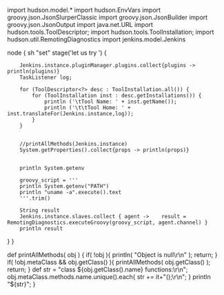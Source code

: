import hudson.model.*
import hudson.EnvVars
import groovy.json.JsonSlurperClassic
import groovy.json.JsonBuilder
import groovy.json.JsonOutput
import java.net.URL
import hudson.tools.ToolDescriptor;
import hudson.tools.ToolInstallation;
import hudson.util.RemotingDiagnostics
import jenkins.model.Jenkins

node {
  sh "set"
  stage('let us try ') {
        
        Jenkins.instance.pluginManager.plugins.collect{plugins -> println(plugins)}
        TaskListener log;
        
        for (ToolDescriptor<?> desc : ToolInstallation.all()) {
        	for (ToolInstallation inst : desc.getInstallations()) {
        		println ('\tTool Name: ' + inst.getName());
                println ('\t\tTool Home: ' + inst.translateFor(Jenkins.instance,log));
            }  
        }  
        
        
        //printAllMethods(Jenkins.instance)
        System.getProperties().collect{props -> println(props)}
        
        
        println System.getenv
        
        groovy_script = '''
        println System.getenv("PATH")
        println "uname -a".execute().text
        '''.trim()
         
        String result
        Jenkins.instance.slaves.collect { agent ->    result = RemotingDiagnostics.executeGroovy(groovy_script, agent.channel) }
        println result      
  }
}

  def printAllMethods( obj )
  {
            if( !obj ){
        		println( "Object is null\r\n" );
        		return;
            }
        	if( !obj.metaClass && obj.getClass() ){
                printAllMethods( obj.getClass() );
        		return;
            }
        	def str = "class ${obj.getClass().name} functions:\r\n";
        	obj.metaClass.methods.name.unique().each{ 
        		str += it+"();\r\n"; 
        	}
        	println "${str}";
}